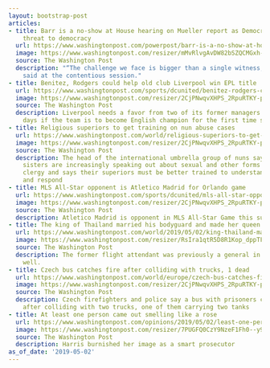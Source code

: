 ```yaml
---
layout: bootstrap-post
articles:
- title: Barr is a no-show at House hearing on Mueller report as Democrats warn of
    threat to democracy
  url: https://www.washingtonpost.com/powerpost/barr-is-a-no-show-at-house-hearing-on-mueller-report-as-democrats-warn-of-threat-to-democracy/2019/05/02/005c0ab2-6cda-11e9-a66d-a82d3f3d96d5_story.html
  image: https://www.washingtonpost.com/resizer/mMvRlvgAvDW82bSZQCMGxh-HMuc=/1484x0/arc-anglerfish-washpost-prod-washpost.s3.amazonaws.com/public/OLRBDXDM3UI6TJTNVAWT6PMW2U.jpg
  source: The Washington Post
  description: "“The challenge we face is bigger than a single witness,” Rep. Nadler
    said at the contentious session."
- title: Benitez, Rodgers could help old club Liverpool win EPL title
  url: https://www.washingtonpost.com/sports/dcunited/benitez-rodgers-could-help-old-club-liverpool-win-epl-title/2019/05/02/985e26c6-6cdd-11e9-bbe7-1c798fb80536_story.html
  image: https://www.washingtonpost.com/resizer/2CjPNwqvXHPS_2RpuRTKY-p3eVo=/1484x0/www.washingtonpost.com/pb/resources/img/twp-social-share.png
  source: The Washington Post
  description: Liverpool needs a favor from two of its former managers over the coming
    days if the team is to become English champion for the first time since 1990
- title: Religious superiors to get training on nun abuse cases
  url: https://www.washingtonpost.com/world/religious-superiors-to-get-training-on-nun-abuse-cases/2019/05/02/54ca7cc0-6cdd-11e9-bbe7-1c798fb80536_story.html
  image: https://www.washingtonpost.com/resizer/2CjPNwqvXHPS_2RpuRTKY-p3eVo=/1484x0/www.washingtonpost.com/pb/resources/img/twp-social-share.png
  source: The Washington Post
  description: The head of the international umbrella group of nuns says religious
    sisters are increasingly speaking out about sexual and other forms of abuse by
    clergy and says their superiors must be better trained to understand the problem
    and respond
- title: MLS All-Star opponent is Atletico Madrid for Orlando game
  url: https://www.washingtonpost.com/sports/dcunited/mls-all-star-opponent-is-atletico-madrid-for-orlando-game/2019/05/02/740b4c1e-6cdc-11e9-bbe7-1c798fb80536_story.html
  image: https://www.washingtonpost.com/resizer/2CjPNwqvXHPS_2RpuRTKY-p3eVo=/1484x0/www.washingtonpost.com/pb/resources/img/twp-social-share.png
  source: The Washington Post
  description: Atletico Madrid is opponent in MLS All-Star Game this summer in Orlando
- title: The king of Thailand married his bodyguard and made her queen
  url: https://www.washingtonpost.com/world/2019/05/02/king-thailand-married-his-bodyguard-made-her-queen/
  image: https://www.washingtonpost.com/resizer/RsIra1qtR5D8R1Kop_dppTFciMY=/1484x0/arc-anglerfish-washpost-prod-washpost.s3.amazonaws.com/public/EABL56TMGEI6TO7HDR4Y7OAFGY.jpg
  source: The Washington Post
  description: The former flight attendant was previously a general in the army as
    well.
- title: Czech bus catches fire after colliding with trucks, 1 dead
  url: https://www.washingtonpost.com/world/europe/czech-bus-catches-fire-after-colliding-with-trucks-1-dead/2019/05/02/0e6974d6-6cdb-11e9-bbe7-1c798fb80536_story.html
  image: https://www.washingtonpost.com/resizer/2CjPNwqvXHPS_2RpuRTKY-p3eVo=/1484x0/www.washingtonpost.com/pb/resources/img/twp-social-share.png
  source: The Washington Post
  description: Czech firefighters and police say a bus with prisoners caught fire
    after colliding with two trucks, one of them carrying two tanks
- title: At least one person came out smelling like a rose
  url: https://www.washingtonpost.com/opinions/2019/05/02/least-one-person-came-out-smelling-like-rose/
  image: https://www.washingtonpost.com/resizer/7PUGFQ0CzY9NzeF1Fh0--y9o2eo=/1484x0/arc-anglerfish-washpost-prod-washpost.s3.amazonaws.com/public/SY4VSQBM2BAQPMBH3CJDAFVYUA
  source: The Washington Post
  description: Harris burnished her image as a smart prosecutor
as_of_date: '2019-05-02'
---
```


